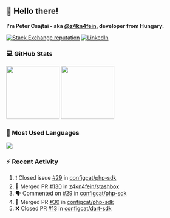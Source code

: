 ## 👋 Hello there!

**I'm Peter Csajtai - aka [@z4kn4fein](https://github.com/z4kn4fein), developer from Hungary.**

[![Stack Exchange reputation](https://img.shields.io/stackexchange/stackoverflow/r/8700582?color=orange&label=reputation&logo=stackoverflow&style=for-the-badge)](https://stackoverflow.com/users/8700582)
[![LinkedIn](https://img.shields.io/badge/linkedin-%230077B5.svg?style=for-the-badge&logo=linkedin&logoColor=white)](https://www.linkedin.com/in/csajtai-p%C3%A9ter-45395341/)

### 💻 GitHub Stats

<div>
  <img height="140px" src="https://github-readme-stats-pcsajtai.vercel.app/api?username=z4kn4fein&show_icons=true&hide_border=true&count_private=true&custom_title=Stats&theme=dracula&line_height=24&hide_title=true">
  <img height="140px" src="https://streak-stats.demolab.com?user=z4kn4fein&theme=dracula&hide_border=true">
  
</div>

### :toolbox: Most Used Languages

<img src="https://github-readme-stats-pcsajtai.vercel.app/api/top-langs/?username=z4kn4fein&theme=dracula&hide_border=true&layout=compact&langs_count=8&hide_title=true">

### :zap: Recent Activity

<!--START_SECTION:activity-->
1. ❗️ Closed issue [#29](https://github.com/configcat/php-sdk/issues/29) in [configcat/php-sdk](https://github.com/configcat/php-sdk)
2. 🎉 Merged PR [#130](https://github.com/z4kn4fein/stashbox/pull/130) in [z4kn4fein/stashbox](https://github.com/z4kn4fein/stashbox)
3. 🗣 Commented on [#29](https://github.com/configcat/php-sdk/issues/29) in [configcat/php-sdk](https://github.com/configcat/php-sdk)
4. 🎉 Merged PR [#30](https://github.com/configcat/php-sdk/pull/30) in [configcat/php-sdk](https://github.com/configcat/php-sdk)
5. ❌ Closed PR [#13](https://github.com/configcat/dart-sdk/pull/13) in [configcat/dart-sdk](https://github.com/configcat/dart-sdk)
<!--END_SECTION:activity-->
